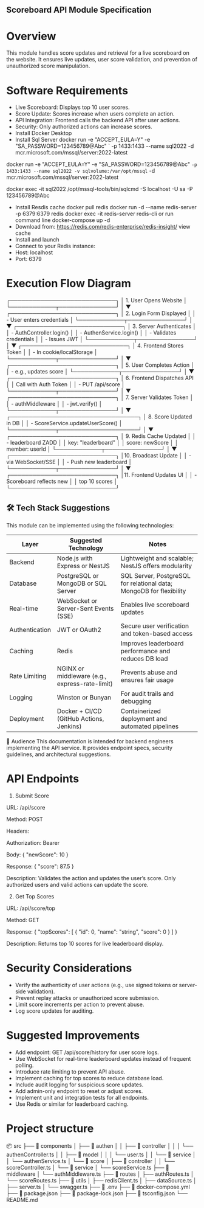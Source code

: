 ## Scoreboard API Module Specification
# Overview

This module handles score updates and retrieval for a live scoreboard on the website. It ensures live updates, user score validation, and prevention of unauthorized score manipulation.

# Software Requirements

- Live Scoreboard: Displays top 10 user scores.
- Score Update: Scores increase when users complete an action.
- API Integration: Frontend calls the backend API after user actions.
- Security: Only authorized actions can increase scores.
- Install Docker Desktop
- Install Sql Server
  docker run -e "ACCEPT_EULA=Y" -e "SA_PASSWORD=123456789@Abc" `
 -p 1433:1433 --name sql2022 -d mcr.microsoft.com/mssql/server:2022-latest
 
 docker run -e "ACCEPT_EULA=Y" -e "SA_PASSWORD=123456789@Abc" `
 -p 1433:1433 --name sql2022 -v sqlvolume:/var/opt/mssql `
 -d mcr.microsoft.com/mssql/server:2022-latest
 
 docker exec -it sql2022 /opt/mssql-tools/bin/sqlcmd -S localhost -U sa -P 123456789@Abc
- Install Resdis cache
  docker pull redis
  docker run -d --name redis-server -p 6379:6379 redis
  docker exec -it redis-server redis-cli
  or run command line 
  docker-compose up -d
- Download from: https://redis.com/redis-enterprise/redis-insight/ view cache
- Install and launch
- Connect to your Redis instance:
- Host: localhost
- Port: 6379

# Execution Flow Diagram

┌────────────────────────────┐
│ 1. User Opens Website      │
└────────────┬───────────────┘
             │
             ▼
┌────────────────────────────┐
│ 2. Login Form Displayed    │
│ - User enters credentials  │
└────────────┬───────────────┘
             │
             ▼
┌────────────────────────────┐
│ 3. Server Authenticates    │
│ - AuthController.login()   │
│ - AuthenService.login()    │
│ - Validates credentials    │
│ - Issues JWT               │
└────────────┬───────────────┘
             │
             ▼
┌────────────────────────────┐
│ 4. Frontend Stores Token   │
│ - In cookie/localStorage   │
└────────────┬───────────────┘
             │
             ▼
┌────────────────────────────┐
│ 5. User Completes Action   │
│ - e.g., updates score      │
└────────────┬───────────────┘
             │
             ▼
┌────────────────────────────┐
│ 6. Frontend Dispatches API │
│ Call with Auth Token       │
│ - PUT /api/score           │
└────────────┬───────────────┘
             │
             ▼
┌────────────────────────────┐
│ 7. Server Validates Token  │
│ - authMiddleware           │
│ - jwt.verify()             │
└────────────┬───────────────┘
             │
             ▼
┌──────────────────────────────────┐
│ 8. Score Updated in DB           │
│ - ScoreService.updateUserScore() │
└────────────┬─────────────────────┘
             │
             ▼
┌────────────────────────────┐
│ 9. Redis Cache Updated     │
│ - leaderboard ZADD         │
│   key: "leaderboard"       │
│   score: newScore          │
│   member: userId           │
└────────────┬───────────────┘
             │
             ▼
┌────────────────────────────┐
│10. Broadcast Update        │
│ - via WebSocket/SSE        │
│ - Push new leaderboard     │
└────────────┬───────────────┘
             │
             ▼
┌────────────────────────────┐
│11. Frontend Updates UI     │
│ - Scoreboard reflects new  │
│   top 10 scores            │
└────────────────────────────┘

## 🛠️ Tech Stack Suggestions

This module can be implemented using the following technologies:

| Layer         | Suggested Technology                           | Notes                                                              |
|---------------|------------------------------------------------|--------------------------------------------------------------------|
| Backend       | Node.js with Express or NestJS                 | Lightweight and scalable; NestJS offers modularity                 |
| Database      | PostgreSQL or MongoDB or SQL Server            | SQL Server, PostgreSQL for relational data; MongoDB for flexibility|
| Real-time     | WebSocket or Server-Sent Events (SSE)          | Enables live scoreboard updates                                    |
| Authentication| JWT or OAuth2                                  | Secure user verification and token-based access                    |
| Caching       | Redis                                          | Improves leaderboard performance and reduces DB load               |
| Rate Limiting | NGINX or middleware (e.g., express-rate-limit) | Prevents abuse and ensures fair usage                              |
| Logging       | Winston or Bunyan                              | For audit trails and debugging                                     |
| Deployment    | Docker + CI/CD (GitHub Actions, Jenkins)       | Containerized deployment and automated pipelines                   |

👥 Audience
This documentation is intended for backend engineers implementing the API service. It provides endpoint specs, security guidelines, and architectural suggestions.

# API Endpoints

1. Submit Score

URL: /api/score

Method: POST

Headers:

Authorization: Bearer <token>

Body:
{
  "newScore": 10
}

Response:
{
  "score": 87.5
}

Description: Validates the action and updates the user’s score. Only authorized users and valid actions can update the score.

2. Get Top Scores

URL: /api/score/top

Method: GET

Response:
{
  "topScores": [
    {
      "id": 0,
      "name": "string",
      "score": 0
    }
  ]
}

Description: Returns top 10 scores for live leaderboard display.

# Security Considerations
- Verify the authenticity of user actions (e.g., use signed tokens or server-side validation).
- Prevent replay attacks or unauthorized score submission.
- Limit score increments per action to prevent abuse.
- Log score updates for auditing.

# Suggested Improvements
- Add endpoint: GET /api/score/history for user score logs.
- Use WebSocket for real-time leaderboard updates instead of frequent polling.
- Introduce rate limiting to prevent API abuse.
- Implement caching for top scores to reduce database load.
- Include audit logging for suspicious score updates.
- Add admin-only endpoint to reset or adjust scores.
- Implement unit and integration tests for all endpoints.
- Use Redis or similar for leaderboard caching.

# Project structure

📦 src
├── 📁 components
│   ├── 📁 authen
│   │   ├── 📁 controller
│   │   │   └── authenController.ts
│   │   ├── 📁 model
│   │   │   └── user.ts
│   │   └── 📁 service
│   │       └── authenService.ts
│   └── 📁 score
│       ├── 📁 controller
│       │   └── scoreController.ts
│       └── 📁 service
│           └── scoreService.ts
├── 📁 middleware
│   └── authMiddleware.ts
├── 📁 routes
│   ├── authRoutes.ts
│   └── scoreRoutes.ts
├── 📁 utils
│   ├── redisClient.ts
│   ├── dataSource.ts
│   ├── server.ts
│   └── swagger.ts
├── 📄 .env
├── 📄 docker-compose.yml
├── 📄 package.json
├── 📄 package-lock.json
├── 📄 tsconfig.json
└── README.md

